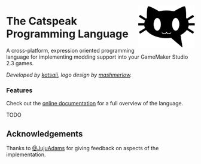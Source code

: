 <img
  align="right"
  width="30%"
  height="30%"
  src="./catspeak.svg"
  alt="Catspeak Logo">

# The Catspeak Programming Language

A cross-platform, expression oriented programming language for implementing
modding support into your GameMaker Studio 2.3 games.

_Developed by
[katsaii](https://www.katsaii.com/), logo design by
[mashmerlow](https://mashmerlow.github.io/)._

### Features

Check out the [online documentation](https://www.katsaii.com/catspeak-lang) for
a full overview of the language.

TODO

## Acknowledgements

Thanks to [@JujuAdams](https://www.jujuadams.com/) for giving feedback on
aspects of the implementation.